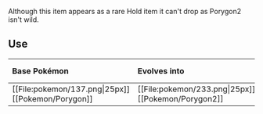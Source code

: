 Although this item appears as a rare Hold item it can't drop as Porygon2 isn't wild.

## Use
Base Pokémon |Evolves into |Available in
:---|:---|:---
[[File:pokemon/137.png\|25px]] [[Pokemon/Porygon]] | [[File:pokemon/233.png\|25px]] [[Pokemon/Porygon2]] | Johto onward